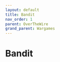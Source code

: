 ```yaml
---
layout: default
title: Bandit
nav_order: 1
parent: OverTheWire
grand_parent: Wargames
---
```


# Bandit 
